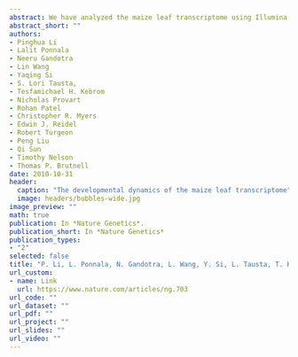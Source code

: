 ```yaml
---
abstract: We have analyzed the maize leaf transcriptome using Illumina sequencing. We mapped more than 120 million reads to define gene structure and alternative splicing events and to quantify transcript abundance along a leaf developmental gradient and in mature bundle sheath and mesophyll cells. We detected differential mRNA processing events for most maize genes. We found that 64% and 21% of genes were differentially expressed along the developmental gradient and between bundle sheath and mesophyll cells, respectively. We implemented Gbrowse, an electronic fluorescent pictograph browser, and created a two-cell biochemical pathway viewer to visualize datasets. Cluster analysis of the data revealed a dynamic transcriptome, with transcripts for primary cell wall and basic cellular metabolism at the leaf base transitioning to transcripts for secondary cell wall biosynthesis and C4 photosynthetic development toward the tip. This dataset will serve as the foundation for a systems biology approach to the understanding of photosynthetic development.
abstract_short: ""
authors:
- Pinghua Li
- Lalit Ponnala
- Neeru Gandotra
- Lin Wang
- Yaqing Si
- S. Lori Tausta,
- Tesfamichael H. Kebrom
- Nicholas Provart
- Rohan Patel
- Christopher R. Myers
- Edwin J. Reidel
- Robert Turgeon
- Peng Liu
- Qi Sun
- Timothy Nelson
- Thomas P. Brutnell
date: 2010-10-31
header:
  caption: "The developmental dynamics of the maize leaf transcriptome"
  image: headers/bubbles-wide.jpg
image_preview: ""
math: true
publication: In *Nature Genetics*.
publication_short: In *Nature Genetics*
publication_types:
- "2"
selected: false
title: "P. Li, L. Ponnala, N. Gandotra, L. Wang, Y. Si, L. Tausta, T. Kebrom, N. Provart, R. Patel, C.R. Myers, E.J. Reidel, R. Turgeon, P. Liu, Q. Sun, T. Nelson, and T. Brutnell (2010). The developmental dynamics of the maize leaf transcriptome. Nature Genetics, 42(12):1060-1067."
url_custom:
- name: Link
  url: https://www.nature.com/articles/ng.703
url_code: ""
url_dataset: ""
url_pdf: ""
url_project: ""
url_slides: ""
url_video: ""
---
```

